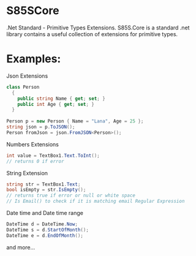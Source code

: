 # S85SCore
.Net Standard - Primitive Types Extensions.
S85S.Core is a standard .net library contains a useful collection of extensions for primitive types.


# Examples:
Json Extensions
```c#
class Person
  {
    public string Name { get; set; }
    public int Age { get; set; }
  }
        
Person p = new Person { Name = "Lana", Age = 25 };
string json = p.ToJSON();
Person fromJson = json.FromJSON<Person>();
```
Numbers Extensions

```c#     
int value = TextBox1.Text.ToInt();
// returns 0 if error
```

String Extension
```c#     
string str = TextBox1.Text;
bool isEmpty = str.IsEmpty(); 
// returns true if error or null or white space 
// Is Email() to check if it is matching email Regular Expression
```

Date time and Date time range
```c#     
DateTime d = DateTime.Now;
DateTime s = d.StartOfMonth();
DateTime e = d.EndOfMonth();
```

and more...
